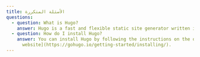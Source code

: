 ```yaml
---
title: الأسئلة المتكررة
questions:
  - question: What is Hugo?
    answer: Hugo is a fast and flexible static site generator written in Go.
  - question: How do I install Hugo?
    answer: You can install Hugo by following the instructions on the official [Hugo
      website](https://gohugo.io/getting-started/installing/).
---
```

